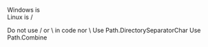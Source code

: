 Windows is \
Linux is /

Do not use / or \ in code nor \\
Use Path.DirectorySeparatorChar
Use Path.Combine
